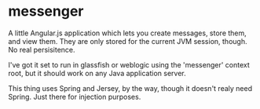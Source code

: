 # messenger
A little Angular.js application which lets you create messages, store them, and view them.  They are only stored for the current JVM session, though.  No real persisitence.


I've got it set to run in glassfish or weblogic using the 'messenger' context root, but it should work on any Java application server.

This thing uses Spring and Jersey, by the way, though it doesn't realy need Spring.  Just there for injection purposes.
